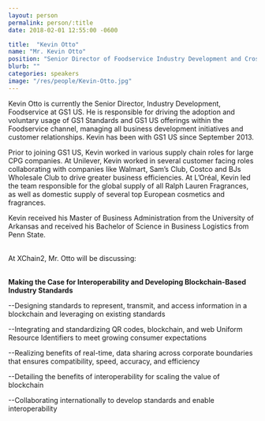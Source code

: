 ```yaml
---
layout: person
permalink: person/:title
date: 2018-02-01 12:55:00 -0600

title:  "Kevin Otto"
name: "Mr. Kevin Otto"
position: "Senior Director of Foodservice Industry Development and Cross-Industry Blockchain Lead, GS1 US"
blurb: ""
categories: speakers
image: "/res/people/Kevin-Otto.jpg"
---
```

Kevin Otto is currently the Senior Director, Industry Development, Foodservice at GS1 US. He is responsible for driving the adoption and voluntary usage of GS1 Standards and GS1 US offerings within the Foodservice channel, managing all business development initiatives and customer relationships. Kevin has been with GS1 US since September 2013.

Prior to joining GS1 US, Kevin worked in various supply chain roles for large CPG companies.  At Unilever, Kevin worked in several customer facing roles collaborating with companies like Walmart, Sam’s Club, Costco and BJs Wholesale Club to drive greater business efficiencies.  At L’Oréal, Kevin led the team responsible for the global supply of all Ralph Lauren Fragrances, as well as domestic supply of several top European cosmetics and fragrances.  

Kevin received his Master of Business Administration from the University of Arkansas and received his Bachelor of Science in Business Logistics from Penn State.

<br>
At XChain2, Mr. Otto will be discussing:
<br>
<br>
<p><b>Making the Case for Interoperability and Developing Blockchain-Based Industry Standards</b></p>

<p>--Designing standards to represent, transmit, and access information in a blockchain and leveraging on existing standards</p>
<p>--Integrating and standardizing QR codes, blockchain, and web Uniform Resource Identifiers to meet growing consumer expectations</p>
<p>--Realizing benefits of real-time, data sharing across corporate boundaries that ensures compatibility, speed, accuracy, and efficiency</p> 
<p>--Detailing the benefits of interoperability for scaling the value of blockchain</p>
<p>--Collaborating internationally to develop standards and enable interoperability</p>
